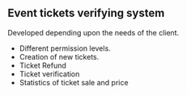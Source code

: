## Event tickets verifying system

Developed depending upon the needs of the client.

- Different permission levels.
- Creation of new tickets.
- Ticket Refund
- Ticket verification
- Statistics of ticket sale and price
